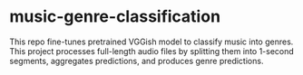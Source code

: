 # music-genre-classification
This repo fine-tunes pretrained VGGish model to classify music into genres. This project processes full-length audio files by splitting them into 1-second segments, aggregates predictions, and produces genre predictions.
